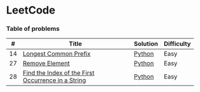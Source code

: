 LeetCode
========

### Table of problems


| # | Title | Solution | Difficulty | 
|---| ----- | -------- | ---------- |
|14|[Longest Common Prefix](https://leetcode.com/problems/longest-common-prefix/)|[Python](./src/14_Longest_Common_Prefix.py)|Easy|
|27|[Remove Element](https://leetcode.com/problems/remove-element/)|[Python](./src/27_Remove_Element.py)|Easy|
|28|[Find the Index of the First Occurrence in a String](https://leetcode.com/problems/find-the-index-of-the-first-occurrence-in-a-string/)|[Python](./src/28_Find_the_Index_of_the_First_Occurrence_in_a_String.py)|Easy|
